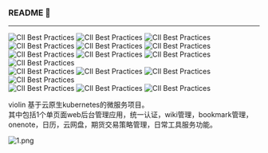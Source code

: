 ### README 👋
---
![CII Best Practices](https://img.shields.io/badge/kubernetes-1.23-brightgreen)
![CII Best Practices](https://img.shields.io/badge/golang-bright)
![CII Best Practices](https://img.shields.io/badge/Java-11-brightgreen)
![CII Best Practices](https://img.shields.io/badge/springboot-2.5.2-brightgreen)
![CII Best Practices](https://img.shields.io/badge/python3-brightgreen)
![CII Best Practices](https://img.shields.io/badge/typescript-brightgreen)
![CII Best Practices](https://img.shields.io/badge/Vue3-brightgreen)
![CII Best Practices](https://img.shields.io/badge/ElementUI-3-brightgreen)
![CII Best Practices](https://img.shields.io/badge/Echart-brightgreen)
![CII Best Practices](https://img.shields.io/badge/etcd-3-brightgreen)    
![CII Best Practices](https://img.shields.io/badge/AWS-blue)
![CII Best Practices](https://img.shields.io/badge/azure-blue)
![CII Best Practices](https://img.shields.io/badge/Ibmcloud-blue)
![CII Best Practices](https://img.shields.io/badge/MongoDB-5.0.7-brightgreen)    
![CII Best Practices](https://img.shields.io/badge/Jenkis-red)
![CII Best Practices](https://img.shields.io/badge/argocd-red)
![CII Best Practices](https://img.shields.io/badge/watson-red)

violin 基于云原生kubernetes的微服务项目。  
其中包括1个单页面web后台管理应用，统一认证，wiki管理，bookmark管理，onenote，日历，云网盘，期货交易策略管理，日常工具服务功能。


![1.png](http://m.qpic.cn/psc?/V54KNTtu0ZgjTn4FNRV82d8gun1Ewdct/bqQfVz5yrrGYSXMvKr.cqdeC3wTKMXcTVmCawoJhR5WhI0GdPDy1ELildMRF5.myVUy0dJr6F.AzO9XV0cLswM5SGFB7QI*w9PPc25rLwuI!/b&bo=fgdSA34HUgMDByI!&rf=viewer_4)
<!--
**simple321vip/simple321vip** is a ✨ _special_ ✨ repository because its `README.md` (this file) appears on your GitHub profile.

Here are some ideas to get you started:

- 🔭 I’m currently working on ...
- 🌱 I’m currently learning ...
- 👯 I’m looking to collaborate on ...
- 🤔 I’m looking for help with ...
- 💬 Ask me about ...
- 📫 How to reach me: ...
- 😄 Pronouns: ...
- ⚡ Fun fact: ...
-->
